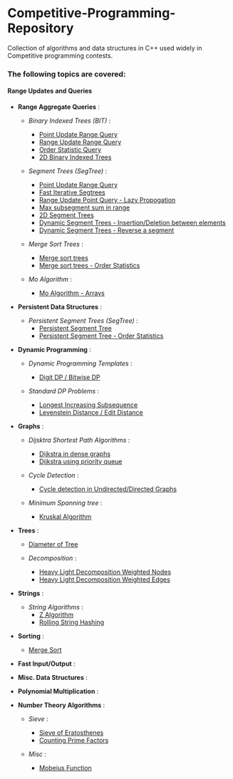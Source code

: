 # Competitive-Programming-Repository
Collection of algorithms and data structures in C++ used widely in Competitive programming contests. 

### The following topics are covered:

#### Range Updates and Queries
* **Range Aggregate Queries** :
  * *Binary Indexed Trees (BIT)* :
    * [Point Update Range Query](https://github.com/dragonslayerx/Competitive-Programming-Repository/blob/master/binary_indexed_tree.cpp) 
    * [Range Update Range Query](https://github.com/dragonslayerx/Competitive-Programming-Repository/blob/master/binary_indexed_tree_range_query_range_update.cpp)
    * [Order Statistic Query](https://github.com/dragonslayerx/Competitive-Programming-Repository/blob/master/binary_indexed_tree_order_stat.cpp)
    * [2D Binary Indexed Trees](https://github.com/dragonslayerx/Competitive-Programming-Repository/blob/master/binary_indexed_tree_2D.cpp)
  
  * *Segment Trees (SegTree)* :
    * [Point Update Range Query](https://github.com/dragonslayerx/Competitive-Programming-Repository/blob/master/segment_tree_range_query_point_update.cpp) 
    * [Fast Iterative Segtrees](https://github.com/dragonslayerx/Competitive-Programming-Repository/blob/master/segment_trees_interative_fast.cpp)
    * [Range Update Point Query - Lazy Propogation](https://github.com/dragonslayerx/Competitive-Programming-Repository/blob/master/segment_tree_range_query_range_update_lazy_propogation.cpp)
    * [Max subsegment sum in range](https://github.com/dragonslayerx/Competitive-Programming-Repository/blob/master/segment_tree_custom_merge_function.cpp)
    * [2D Segment Trees](https://github.com/dragonslayerx/Competitive-Programming-Repository/blob/master/segment_tree_2D.cpp)
    * [Dynamic Segment Trees - Insertion/Deletion between elements](https://github.com/dragonslayerx/Competitive-Programming-Repository/blob/master/segment_tree_dynamic_using_treaps.cpp)
    * [Dynamic Segment Trees - Reverse a segment](https://github.com/dragonslayerx/Competitive-Programming-Repository/blob/master/segment_tree_dynamic_reverse_subarray_using_treap.cpp)
    
  * *Merge Sort Trees* :
    * [Merge sort trees](https://github.com/dragonslayerx/Competitive-Programming-Repository/blob/master/merge_sort_trees.cpp)
    * [Merge sort trees - Order Statistics](https://github.com/dragonslayerx/Competitive-Programming-Repository/blob/master/merge_sort_trees_order_stat_query.cpp) 
    
  * *Mo Algorithm* :
    * [Mo Algorithm - Arrays](https://github.com/dragonslayerx/Competitive-Programming-Repository/blob/master/mo_algorithm_offline_range_query.cpp)
    
 
 * **Persistent Data Structures** :
   * *Persistent Segment Trees (SegTree)* :
       * [Persistent Segment Tree](https://github.com/dragonslayerx/Competitive-Programming-Repository/blob/master/segment_tree_persistent.cpp)
       * [Persistent Segment Tree - Order Statistics](https://github.com/dragonslayerx/Competitive-Programming-Repository/blob/master/segment_tree_persistent_order_stat.cpp)
  
* **Dynamic Programming** :
   * *Dynamic Programming Templates* :
       * [Digit DP / Bitwise DP](https://github.com/dragonslayerx/Competitive-Programming-Repository/blob/master/dynamic_programming_templates.cpp)
       
   * *Standard DP Problems* :
       * [Longest Increasing Subsequence](https://github.com/dragonslayerx/Competitive-Programming-Repository/blob/master/longest_increasing_subsequence_lis_binary_search.cpp)
       * [Levenstein Distance / Edit Distance](https://github.com/dragonslayerx/Competitive-Programming-Repository/blob/master/edit_distance_levenstein_dynamic_programming.cpp)
             
* **Graphs** :
   * *Dijsktra Shortest Path Algorithms* :
        * [Dijkstra in dense graphs](https://github.com/dragonslayerx/Competitive-Programming-Repository/blob/master/dijsktra_dense_graphs.cpp)
        * [Dijkstra using priority queue](https://github.com/dragonslayerx/Competitive-Programming-Repository/blob/master/dijkstra_using_priority_queue.cpp)
        
   * *Cycle Detection* :
        * [Cycle detection in Undirected/Directed Graphs](https://github.com/dragonslayerx/Competitive-Programming-Repository/blob/master/cycle_detection_in_graph.cpp)
   
   * *Minimum Spanning tree* :
        * [Kruskal Algorithm](https://github.com/dragonslayerx/Competitive-Programming-Repository/blob/master/kruskal_min_spanning_tree.cpp)
        
* **Trees** :
    * [Diameter of Tree](https://github.com/dragonslayerx/Competitive-Programming-Repository/blob/master/tree_diameter.cpp)
    
    * *Decomposition* :
        * [Heavy Light Decomposition Weighted Nodes](https://github.com/dragonslayerx/Competitive-Programming-Repository/blob/master/heavy_light_decomposition_wieghted_vertices(hld).cpp)
        * [Heavy Light Decomposition Weighted Edges](https://github.com/dragonslayerx/Competitive-Programming-Repository/blob/master/heavy_light_decomposition_weighted_edges%20(hld).cpp)
    

* **Strings** :
   * *String Algorithms* :
       * [Z Algorithm](https://github.com/dragonslayerx/Competitive-Programming-Repository/blob/master/Z_algorithm_max_prefix_match.cpp)
       * [Rolling String Hashing](https://github.com/dragonslayerx/Competitive-Programming-Repository/blob/master/string_hashing.cpp)
        
* **Sorting** :
  * [Merge Sort](https://github.com/dragonslayerx/Competitive-Programming-Repository/blob/master/merge_sort_count_inversion.cpp)
  
* **Fast Input/Output** :

* **Misc. Data Structures** :
* **Polynomial Multiplication** :


* **Number Theory Algorithms** :
  * *Sieve* :
      * [Sieve of Eratosthenes](https://github.com/dragonslayerx/Competitive-Programming-Repository/blob/master/prime_sieve.cpp)
      * [Counting Prime Factors](https://github.com/dragonslayerx/Competitive-Programming-Repository/blob/master/prime_factor_count.cpp)
  
  * *Misc* :
      * [Mobeius Function](https://github.com/dragonslayerx/Competitive-Programming-Repository/blob/master/mobeius_function.cpp)
  
   
   


















